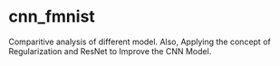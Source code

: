 # cnn_fmnist
Comparitive analysis of different model. Also, Applying the concept of Regularization and ResNet to Improve the CNN Model.

